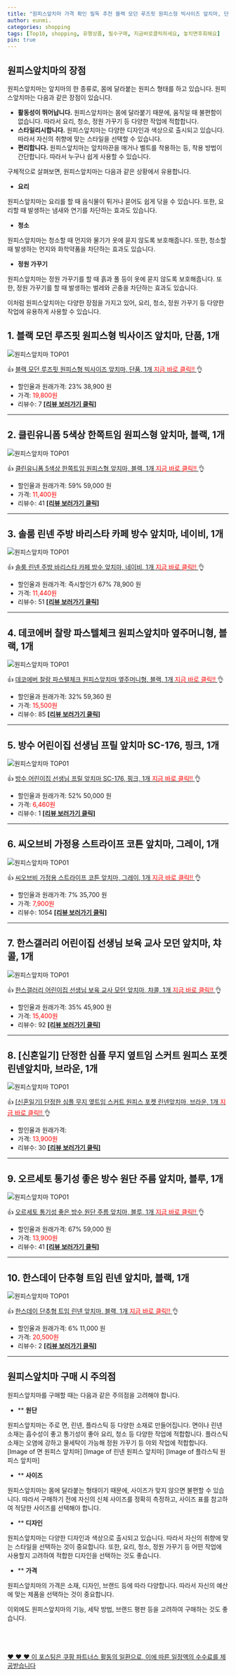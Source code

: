 ```yaml
---
title: "원피스앞치마 가격 확인 필독 추천 블랙 모던 루즈핏 원피스형 빅사이즈 앞치마, 단품, 1개 비교 장점 구매가이드"
author: eunmi.
categories: shopping
tags: [Top10, shopping, 유행상품, 필수구매, 지금바로클릭하세요, 놓치면후회해요]
pin: true
---
```

## 원피스앞치마의 장점

원피스앞치마는 앞치마의 한 종류로, 몸에 달라붙는 원피스 형태를 하고 있습니다. 원피스앞치마는 다음과 같은 장점이 있습니다.

* **활동성이 뛰어납니다.** 원피스앞치마는 몸에 달라붙기 때문에, 움직일 때 불편함이 없습니다. 따라서 요리, 청소, 정원 가꾸기 등 다양한 작업에 적합합니다.
* **스타일리시합니다.** 원피스앞치마는 다양한 디자인과 색상으로 출시되고 있습니다. 따라서 자신의 취향에 맞는 스타일을 선택할 수 있습니다.
* **편리합니다.** 원피스앞치마는 앞치마끈을 매거나 벨트를 착용하는 등, 착용 방법이 간단합니다. 따라서 누구나 쉽게 사용할 수 있습니다.

구체적으로 살펴보면, 원피스앞치마는 다음과 같은 상황에서 유용합니다.

* **요리**

원피스앞치마는 요리를 할 때 음식물이 튀거나 묻어도 쉽게 닦을 수 있습니다. 또한, 요리할 때 발생하는 냄새와 연기를 차단하는 효과도 있습니다.

* **청소**

원피스앞치마는 청소할 때 먼지와 물기가 옷에 묻지 않도록 보호해줍니다. 또한, 청소할 때 발생하는 먼지와 화학약품을 차단하는 효과도 있습니다.

* **정원 가꾸기**

원피스앞치마는 정원 가꾸기를 할 때 흙과 풀 등이 옷에 묻지 않도록 보호해줍니다. 또한, 정원 가꾸기를 할 때 발생하는 벌레와 곤충을 차단하는 효과도 있습니다.

이처럼 원피스앞치마는 다양한 장점을 가지고 있어, 요리, 청소, 정원 가꾸기 등 다양한 작업에 유용하게 사용할 수 있습니다.

   

## 1. 블랙 모던 루즈핏 원피스형 빅사이즈 앞치마, 단품, 1개

![원피스앞치마 TOP01](https://thumbnail10.coupangcdn.com/thumbnails/remote/230x230ex/image/vendor_inventory/cc20/66083e772cfab3dbde15e7a7b43ef66ca52ecd71b1ad29aeee641e72e2d4.jpg)


👍 [블랙 모던 루즈핏 원피스형 빅사이즈 앞치마, 단품, 1개 <font color=red> 지금 바로 클릭!! </font> ](https://link.coupang.com/re/AFFSDP?lptag=AF3617701&subid=GithubCoopas&pageKey=4781366555&traceid=V0-153&itemId=6113931382&vendorItemId=84437136924) 👌 


- 할인율과 원래가격: 23%  38,900   원
- 가격: <span style='color:red'>19,800원</span>
- 리뷰수: 7  [**[리뷰 보러가기 클릭]**](https://link.coupang.com/re/AFFSDP?lptag=AF3617701&subid=GithubCoopas&pageKey=4781366555&traceid=V0-153&itemId=6113931382&vendorItemId=84437136924)

---


   

## 2. 클린유니폼 5색상 한쪽트임 원피스형 앞치마, 블랙, 1개

![원피스앞치마 TOP01](https://thumbnail8.coupangcdn.com/thumbnails/remote/230x230ex/image/retail/images/2021/12/14/15/3/cfb37acb-a4a0-44f9-8ced-5d3f5135fcbd.JPG)


👍 [클린유니폼 5색상 한쪽트임 원피스형 앞치마, 블랙, 1개 <font color=red> 지금 바로 클릭!! </font> ](https://link.coupang.com/re/AFFSDP?lptag=AF3617701&subid=GithubCoopas&pageKey=2141057336&traceid=V0-153&itemId=3636074038&vendorItemId=79823339725) 👌 


- 할인율과 원래가격: 59%  59,000   원
- 가격: <span style='color:red'>11,400원</span>
- 리뷰수: 41  [**[리뷰 보러가기 클릭]**](https://link.coupang.com/re/AFFSDP?lptag=AF3617701&subid=GithubCoopas&pageKey=2141057336&traceid=V0-153&itemId=3636074038&vendorItemId=79823339725)

---


   

## 3. 솔룸 린넨 주방 바리스타 카페 방수 앞치마, 네이비, 1개

![원피스앞치마 TOP01](https://thumbnail6.coupangcdn.com/thumbnails/remote/230x230ex/image/retail/images/2022/03/16/18/6/1026cd3b-5433-4998-b079-90b28fc838f9.jpg)


👍 [솔룸 린넨 주방 바리스타 카페 방수 앞치마, 네이비, 1개 <font color=red> 지금 바로 클릭!! </font> ](https://link.coupang.com/re/AFFSDP?lptag=AF3617701&subid=GithubCoopas&pageKey=6398946737&traceid=V0-153&itemId=13674984670&vendorItemId=80926920979) 👌 


- 할인율과 원래가격: 즉시할인가 67%  78,900   원
- 가격: <span style='color:red'>11,440원</span>
- 리뷰수: 51  [**[리뷰 보러가기 클릭]**](https://link.coupang.com/re/AFFSDP?lptag=AF3617701&subid=GithubCoopas&pageKey=6398946737&traceid=V0-153&itemId=13674984670&vendorItemId=80926920979)

---


   

## 4. 데코에버 찰랑 파스텔체크 원피스앞치마 옆주머니형, 블랙, 1개

![원피스앞치마 TOP01](https://thumbnail9.coupangcdn.com/thumbnails/remote/230x230ex/image/vendor_inventory/63fb/5ea38b612495999785dd0c54a989c60c70f50bdb1cf1db4cc872cda8749d.jpg)


👍 [데코에버 찰랑 파스텔체크 원피스앞치마 옆주머니형, 블랙, 1개 <font color=red> 지금 바로 클릭!! </font> ](https://link.coupang.com/re/AFFSDP?lptag=AF3617701&subid=GithubCoopas&pageKey=6888075497&traceid=V0-153&itemId=16527675385&vendorItemId=83714616429) 👌 


- 할인율과 원래가격: 32%  59,360   원
- 가격: <span style='color:red'>15,500원</span>
- 리뷰수: 85  [**[리뷰 보러가기 클릭]**](https://link.coupang.com/re/AFFSDP?lptag=AF3617701&subid=GithubCoopas&pageKey=6888075497&traceid=V0-153&itemId=16527675385&vendorItemId=83714616429)

---


   

## 5. 방수 어린이집 선생님 프릴 앞치마 SC-176, 핑크, 1개

![원피스앞치마 TOP01](https://thumbnail10.coupangcdn.com/thumbnails/remote/230x230ex/image/rs_quotation_api/xqyaxqxv/307c98eef343407a9d2930fa799bde3c.jpg)


👍 [방수 어린이집 선생님 프릴 앞치마 SC-176, 핑크, 1개 <font color=red> 지금 바로 클릭!! </font> ](https://link.coupang.com/re/AFFSDP?lptag=AF3617701&subid=GithubCoopas&pageKey=7126373293&traceid=V0-153&itemId=17855094902&vendorItemId=85018423550) 👌 


- 할인율과 원래가격: 52%  50,000   원
- 가격: <span style='color:red'>6,460원</span>
- 리뷰수: 1  [**[리뷰 보러가기 클릭]**](https://link.coupang.com/re/AFFSDP?lptag=AF3617701&subid=GithubCoopas&pageKey=7126373293&traceid=V0-153&itemId=17855094902&vendorItemId=85018423550)

---


   

## 6. 씨오브비 가정용 스트라이프 코튼 앞치마, 그레이, 1개

![원피스앞치마 TOP01](https://thumbnail10.coupangcdn.com/thumbnails/remote/230x230ex/image/retail/images/2023/02/21/21/2/18303169-5259-4fa9-bf9b-4c2acb68f1b1.png)


👍 [씨오브비 가정용 스트라이프 코튼 앞치마, 그레이, 1개 <font color=red> 지금 바로 클릭!! </font> ](https://link.coupang.com/re/AFFSDP?lptag=AF3617701&subid=GithubCoopas&pageKey=7152573418&traceid=V0-153&itemId=17984839699&vendorItemId=85141549117) 👌 


- 할인율과 원래가격: 7%  35,700   원
- 가격: <span style='color:red'>7,900원</span>
- 리뷰수: 1054  [**[리뷰 보러가기 클릭]**](https://link.coupang.com/re/AFFSDP?lptag=AF3617701&subid=GithubCoopas&pageKey=7152573418&traceid=V0-153&itemId=17984839699&vendorItemId=85141549117)

---


   

## 7. 한스갤러리 어린이집 선생님 보육 교사 모던 앞치마, 챠콜, 1개

![원피스앞치마 TOP01](https://thumbnail8.coupangcdn.com/thumbnails/remote/230x230ex/image/retail/images/2020/06/03/15/1/eb2b91e0-d49e-4f0d-9de9-a18d4beb2c01.jpg)


👍 [한스갤러리 어린이집 선생님 보육 교사 모던 앞치마, 챠콜, 1개 <font color=red> 지금 바로 클릭!! </font> ](https://link.coupang.com/re/AFFSDP?lptag=AF3617701&subid=GithubCoopas&pageKey=1658158209&traceid=V0-153&itemId=2825041613&vendorItemId=70814504341) 👌 


- 할인율과 원래가격: 35%  45,900   원
- 가격: <span style='color:red'>15,400원</span>
- 리뷰수: 92  [**[리뷰 보러가기 클릭]**](https://link.coupang.com/re/AFFSDP?lptag=AF3617701&subid=GithubCoopas&pageKey=1658158209&traceid=V0-153&itemId=2825041613&vendorItemId=70814504341)

---


   

## 8. [신혼일기] 단정한 심플 무지 옆트임 스커트 원피스 포켓 린넨앞치마, 브라운, 1개

![원피스앞치마 TOP01](https://thumbnail8.coupangcdn.com/thumbnails/remote/230x230ex/image/vendor_inventory/83c2/240a011bb6bc9901507a659cd0fda1aa20b73da5b110251dd8d0d75dff7f.png)


👍 [[신혼일기] 단정한 심플 무지 옆트임 스커트 원피스 포켓 린넨앞치마, 브라운, 1개 <font color=red> 지금 바로 클릭!! </font> ](https://link.coupang.com/re/AFFSDP?lptag=AF3617701&subid=GithubCoopas&pageKey=7145064182&traceid=V0-153&itemId=17950636496&vendorItemId=85108288548) 👌 


- 할인율과 원래가격: 
- 가격: <span style='color:red'>13,900원</span>
- 리뷰수: 30  [**[리뷰 보러가기 클릭]**](https://link.coupang.com/re/AFFSDP?lptag=AF3617701&subid=GithubCoopas&pageKey=7145064182&traceid=V0-153&itemId=17950636496&vendorItemId=85108288548)

---


   

## 9. 오르세토 통기성 좋은 방수 원단 주름 앞치마, 블루, 1개

![원피스앞치마 TOP01](https://thumbnail10.coupangcdn.com/thumbnails/remote/230x230ex/image/retail/images/2023/08/03/10/8/dfcebaad-5158-4119-95bd-36dc20aa2d58.jpg)


👍 [오르세토 통기성 좋은 방수 원단 주름 앞치마, 블루, 1개 <font color=red> 지금 바로 클릭!! </font> ](https://link.coupang.com/re/AFFSDP?lptag=AF3617701&subid=GithubCoopas&pageKey=7507688108&traceid=V0-153&itemId=19665684756&vendorItemId=86771357742) 👌 


- 할인율과 원래가격: 67%  59,000   원
- 가격: <span style='color:red'>13,900원</span>
- 리뷰수: 41  [**[리뷰 보러가기 클릭]**](https://link.coupang.com/re/AFFSDP?lptag=AF3617701&subid=GithubCoopas&pageKey=7507688108&traceid=V0-153&itemId=19665684756&vendorItemId=86771357742)

---


   

## 10. 한스데이 단추형 트임 린넨 앞치마, 블랙, 1개

![원피스앞치마 TOP01](https://thumbnail6.coupangcdn.com/thumbnails/remote/230x230ex/image/retail/images/150204183433998-28e4e7ee-91b0-4dda-9864-c49ca3602748.jpg)


👍 [한스데이 단추형 트임 린넨 앞치마, 블랙, 1개 <font color=red> 지금 바로 클릭!! </font> ](https://link.coupang.com/re/AFFSDP?lptag=AF3617701&subid=GithubCoopas&pageKey=5541971932&traceid=V0-153&itemId=8731173876&vendorItemId=76018188288) 👌 


- 할인율과 원래가격: 6%  11,000   원
- 가격: <span style='color:red'>20,500원</span>
- 리뷰수: 2  [**[리뷰 보러가기 클릭]**](https://link.coupang.com/re/AFFSDP?lptag=AF3617701&subid=GithubCoopas&pageKey=5541971932&traceid=V0-153&itemId=8731173876&vendorItemId=76018188288)

---
## 원피스앞치마 구매 시 주의점

원피스앞치마를 구매할 때는 다음과 같은 주의점을 고려해야 합니다.

* ** **원단**

원피스앞치마는 주로 면, 린넨, 플라스틱 등 다양한 소재로 만들어집니다. 면이나 린넨 소재는 흡수성이 좋고 통기성이 좋아 요리, 청소 등 다양한 작업에 적합합니다. 플라스틱 소재는 오염에 강하고 물세탁이 가능해 정원 가꾸기 등 야외 작업에 적합합니다.
[Image of 면 원피스 앞치마]
[Image of 린넨 원피스 앞치마]
[Image of 플라스틱 원피스 앞치마]

* ** **사이즈**

원피스앞치마는 몸에 달라붙는 형태이기 때문에, 사이즈가 맞지 않으면 불편할 수 있습니다. 따라서 구매하기 전에 자신의 신체 사이즈를 정확히 측정하고, 사이즈 표를 참고하여 적당한 사이즈를 선택해야 합니다.

* ** **디자인**

원피스앞치마는 다양한 디자인과 색상으로 출시되고 있습니다. 따라서 자신의 취향에 맞는 스타일을 선택하는 것이 중요합니다. 또한, 요리, 청소, 정원 가꾸기 등 어떤 작업에 사용할지 고려하여 적합한 디자인을 선택하는 것도 좋습니다.

* ** **가격**

원피스앞치마의 가격은 소재, 디자인, 브랜드 등에 따라 다양합니다. 따라서 자신의 예산에 맞는 제품을 선택하는 것이 중요합니다.

이외에도 원피스앞치마의 기능, 세탁 방법, 브랜드 평판 등을 고려하여 구매하는 것도 좋습니다.<br><br><br><br><br> [ ❤ ❤ ❤ 이 포스팅은 쿠팡 파트너스 활동의 일환으로, 이에 따른 일정액의 수수료를 제공받습니다](https://link.coupang.com/a/bcEFyh)